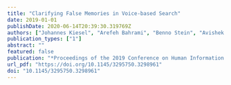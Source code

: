 ```yaml
---
title: "Clarifying False Memories in Voice-based Search"
date: 2019-01-01
publishDate: 2020-06-14T20:39:30.319769Z
authors: ["Johannes Kiesel", "Arefeh Bahrami", "Benno Stein", "Avishek Anand", "Matthias Hagen"]
publication_types: ["1"]
abstract: ""
featured: false
publication: "*Proceedings of the 2019 Conference on Human Information Interaction and Retrieval, CHIIR 2019, Glasgow, Scotland, UK, March 10-14, 2019*"
url_pdf: "https://doi.org/10.1145/3295750.3298961"
doi: "10.1145/3295750.3298961"
---
```


